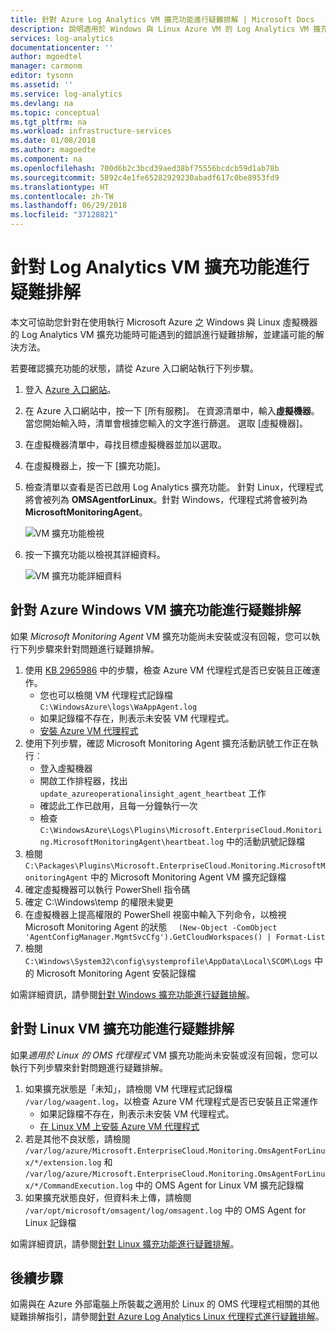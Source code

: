 ```yaml
---
title: 針對 Azure Log Analytics VM 擴充功能進行疑難排解 | Microsoft Docs
description: 說明適用於 Windows 與 Linux Azure VM 的 Log Analytics VM 擴充功能最常見問題的徵兆、原因和解決方法。
services: log-analytics
documentationcenter: ''
author: mgoedtel
manager: carmonm
editor: tysonn
ms.assetid: ''
ms.service: log-analytics
ms.devlang: na
ms.topic: conceptual
ms.tgt_pltfrm: na
ms.workload: infrastructure-services
ms.date: 01/08/2018
ms.author: magoedte
ms.component: na
ms.openlocfilehash: 700d6b2c3bcd39aed38bf75556bcdcb59d1ab78b
ms.sourcegitcommit: 5892c4e1fe65282929230abadf617c0be8953fd9
ms.translationtype: HT
ms.contentlocale: zh-TW
ms.lasthandoff: 06/29/2018
ms.locfileid: "37128821"
---
```

# <a name="troubleshooting-the-log-analytics-vm-extension"></a>針對 Log Analytics VM 擴充功能進行疑難排解
本文可協助您針對在使用執行 Microsoft Azure 之 Windows 與 Linux 虛擬機器的 Log Analytics VM 擴充功能時可能遇到的錯誤進行疑難排解，並建議可能的解決方法。

若要確認擴充功能的狀態，請從 Azure 入口網站執行下列步驟。

1. 登入 [Azure 入口網站](http://portal.azure.com)。
2. 在 Azure 入口網站中，按一下 [所有服務]。 在資源清單中，輸入**虛擬機器**。 當您開始輸入時，清單會根據您輸入的文字進行篩選。 選取 [虛擬機器]。
3. 在虛擬機器清單中，尋找目標虛擬機器並加以選取。
3. 在虛擬機器上，按一下 [擴充功能]。
4. 檢查清單以查看是否已啟用 Log Analytics 擴充功能。  針對 Linux，代理程式將會被列為 **OMSAgentforLinux**。針對 Windows，代理程式將會被列為 **MicrosoftMonitoringAgent**。

   ![VM 擴充功能檢視](./media/log-analytics-azure-vmext-troubleshoot/log-analytics-vmview-extensions.png)

4. 按一下擴充功能以檢視其詳細資料。 

   ![VM 擴充功能詳細資料](./media/log-analytics-azure-vmext-troubleshoot/log-analytics-vmview-extensiondetails.png)

## <a name="troubleshooting-azure-windows-vm-extension"></a>針對 Azure Windows VM 擴充功能進行疑難排解

如果 *Microsoft Monitoring Agent* VM 擴充功能尚未安裝或沒有回報，您可以執行下列步驟來針對問題進行疑難排解。

1. 使用 [KB 2965986](https://support.microsoft.com/kb/2965986#mt1) 中的步驟，檢查 Azure VM 代理程式是否已安裝且正確運作。
   * 您也可以檢閱 VM 代理程式記錄檔 `C:\WindowsAzure\logs\WaAppAgent.log`
   * 如果記錄檔不存在，則表示未安裝 VM 代理程式。
   * [安裝 Azure VM 代理程式](log-analytics-quick-collect-azurevm.md#enable-the-log-analytics-vm-extension)
2. 使用下列步驟，確認 Microsoft Monitoring Agent 擴充活動訊號工作正在執行︰
   * 登入虛擬機器
   * 開啟工作排程器，找出 `update_azureoperationalinsight_agent_heartbeat` 工作
   * 確認此工作已啟用，且每一分鐘執行一次
   * 檢查 `C:\WindowsAzure\Logs\Plugins\Microsoft.EnterpriseCloud.Monitoring.MicrosoftMonitoringAgent\heartbeat.log` 中的活動訊號記錄檔
3. 檢閱 `C:\Packages\Plugins\Microsoft.EnterpriseCloud.Monitoring.MicrosoftMonitoringAgent` 中的 Microsoft Monitoring Agent VM 擴充記錄檔
4. 確定虛擬機器可以執行 PowerShell 指令碼
5. 確定 C:\Windows\temp 的權限未變更
6. 在虛擬機器上提高權限的 PowerShell 視窗中輸入下列命令，以檢視 Microsoft Monitoring Agent 的狀態 `  (New-Object -ComObject 'AgentConfigManager.MgmtSvcCfg').GetCloudWorkspaces() | Format-List`
7. 檢閱 `C:\Windows\System32\config\systemprofile\AppData\Local\SCOM\Logs` 中的 Microsoft Monitoring Agent 安裝記錄檔

如需詳細資訊，請參閱[針對 Windows 擴充功能進行疑難排解](../virtual-machines/windows/extensions-oms.md)。

## <a name="troubleshooting-linux-vm-extension"></a>針對 Linux VM 擴充功能進行疑難排解
如果*適用於 Linux 的 OMS 代理程式* VM 擴充功能尚未安裝或沒有回報，您可以執行下列步驟來針對問題進行疑難排解。

1. 如果擴充狀態是「未知」，請檢閱 VM 代理程式記錄檔 `/var/log/waagent.log`，以檢查 Azure VM 代理程式是否已安裝且正常運作
   * 如果記錄檔不存在，則表示未安裝 VM 代理程式。
   * [在 Linux VM 上安裝 Azure VM 代理程式](log-analytics-quick-collect-azurevm.md#enable-the-log-analytics-vm-extension)
2. 若是其他不良狀態，請檢閱 `/var/log/azure/Microsoft.EnterpriseCloud.Monitoring.OmsAgentForLinux/*/extension.log` 和 `/var/log/azure/Microsoft.EnterpriseCloud.Monitoring.OmsAgentForLinux/*/CommandExecution.log` 中的 OMS Agent for Linux VM 擴充記錄檔
3. 如果擴充狀態良好，但資料未上傳，請檢閱 `/var/opt/microsoft/omsagent/log/omsagent.log` 中的 OMS Agent for Linux 記錄檔

如需詳細資訊，請參閱[針對 Linux 擴充功能進行疑難排解](../virtual-machines/linux/extensions-oms.md)。

## <a name="next-steps"></a>後續步驟

如需與在 Azure 外部電腦上所裝載之適用於 Linux 的 OMS 代理程式相關的其他疑難排解指引，請參閱[針對 Azure Log Analytics Linux 代理程式進行疑難排解](log-analytics-agent-linux-support.md)。  
